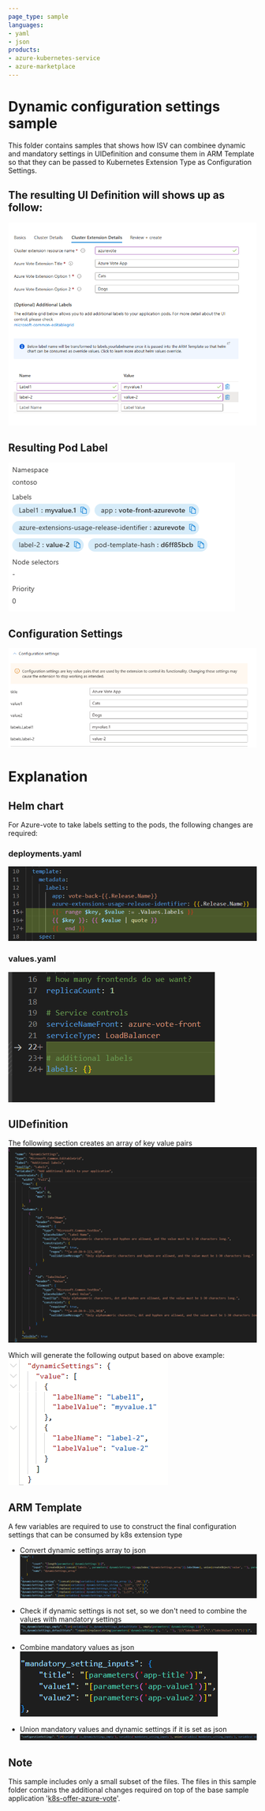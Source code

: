 ```yaml
---
page_type: sample
languages:
- yaml
- json
products:
- azure-kubernetes-service
- azure-marketplace
---
```


# Dynamic configuration settings sample

This folder contains samples that shows how ISV can combinee dynamic and mandatory settings in UIDefinition and consume them in ARM Template so that they can be passed to Kubernetes Extension Type as Configuration Settings.

## The resulting UI Definition will shows up as follow:

![Alt text](images/LabelExample.PNG)

## Resulting Pod Label

![Alt text](images/DeploymentResult.PNG)

## Configuration Settings

![Alt text](images/ConfigurationSettingResult.PNG)

# Explanation

## Helm chart

For Azure-vote to take labels setting to the pods, the following changes are required:

### deployments.yaml

![Alt text](images/Deployments.yaml.PNG)

### values.yaml

![Alt text](images/Values.yaml.PNG)


## UIDefinition
The following section creates an array of key value pairs
![Alt text](images/UIDefinition.PNG)

Which will generate the following output based on above example:
![Alt text](images/DynamicSettingResults.PNG)


## ARM Template
A few variables are required to use to construct the final configuration settings that can be consumed by k8s extension type

- Convert dynamic settings array to json
 ![Alt text](images/ARMTemplate-convertArrayToJson.PNG)

- Check if dynamic settings is not set, so we don't need to combine the values with mandatory settings
 ![Alt text](images/ARMTemplate-checkDynamicSettingIsNotSet.PNG)

- Combine mandatory values as json          
 ![Alt text](images/ARMTemplate-combineMandatoryValuesAsJson.PNG)

- Union mandatory values and dynamic settings if it is set as json
 ![Alt text](images/ARMTemplate-constructFinalConfigurationSettingAsJson.PNG)



## Note
This sample includes only a small subset of the files. The files in this sample folder contains the additional changes required on top of the base sample application '[k8s-offer-azure-vote](../k8s-offer-azure-vote/)'.